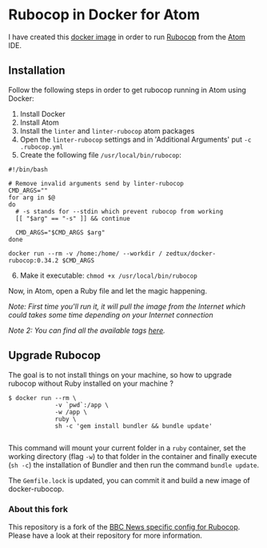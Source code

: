 # Rubocop in Docker for Atom

I have created this [docker image](https://hub.docker.com/r/zedtux/docker-rubocop/) in order to run [Rubocop](https://github.com/bbatsov/rubocop)
from the [Atom](https://atom.io/) IDE.

## Installation

Follow the following steps in order to get rubocop running in Atom using Docker:

 1. Install Docker
 2. Install Atom
 3. Install the `linter` and `linter-rubocop` atom packages
 4. Open the `linter-rubocop` settings and in 'Additional Arguments' put `-c .rubocop.yml`
 5. Create the following file `/usr/local/bin/rubocop`:

 ```
 #!/bin/bash
 
 # Remove invalid arguments send by linter-rubocop
 CMD_ARGS=""
 for arg in $@
 do
   # -s stands for --stdin which prevent rubocop from working
   [[ "$arg" == "-s" ]] && continue
 
   CMD_ARGS="$CMD_ARGS $arg"
 done
 
 docker run --rm -v /home:/home/ --workdir / zedtux/docker-rubocop:0.34.2 $CMD_ARGS
 ```
 6. Make it executable: `chmod +x /usr/local/bin/rubocop`

Now, in Atom, open a Ruby file and let the magic happening.

_Note: First time you'll run it, it will pull the image from the Internet which
could takes some time depending on your Internet connection_

_Note 2: You can find all the available tags [here](https://hub.docker.com/r/zedtux/docker-rubocop/tags/)._

## Upgrade Rubocop

The goal is to not install things on your machine, so how to upgrade rubocop without Ruby installed on your machine ?

```
$ docker run --rm \
             -v `pwd`:/app \
             -w /app \
             ruby \
             sh -c 'gem install bundler && bundle update'
 
```

This command will mount your current folder in a `ruby` container, set the working directory (flag `-w`) to that folder in the container and finally execute (`sh -c`) the installation of Bundler and then run the command `bundle update`.

The `Gemfile.lock` is updated, you can commit it and build a new image of docker-rubocop.

### About this fork

This repository is a fork of the [BBC News specific config for Rubocop](https://github.com/BBC-News/rubocop-config).
Please have a look at their repository for more information.
